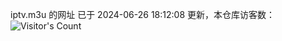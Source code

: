 iptv.m3u 的网址 已于 2024-06-26 18:12:08 更新，本仓库访客数：![Visitor's Count](https://profile-counter.glitch.me/pxiptv_TV/count.svg)
